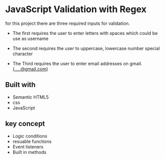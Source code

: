 # JavaScript Validation with Regex

for this project there are three required inputs for validation.

- The first requires the user to enter letters with spaces which could be use as username

- The second requires the user to  uppercase, lowercase number special character

- The Third requires the user to enter email addresses on gmail. [(.....@gmail.com)](@gmail.com)


## Built with

- Semantic HTML5
- css
- JavaScript

## key concept

- Logic conditions
- resuable functions
- Event listeners
- Built in methods
